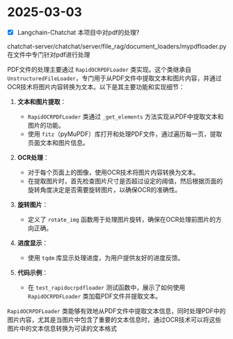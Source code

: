 # 2025-03-03

- [x] Langchain-Chatchat 本项目中对pdf的处理?


chatchat-server/chatchat/server/file_rag/document_loaders/mypdfloader.py  在文件中专门针对pdf进行处理

PDF文件的处理主要通过 `RapidOCRPDFLoader` 类实现。这个类继承自 `UnstructuredFileLoader`，专门用于从PDF文件中提取文本和图片内容，并通过OCR技术将图片内容转换为文本。以下是其主要功能和实现细节：

1. **文本和图片提取**：
   - `RapidOCRPDFLoader` 类通过 `_get_elements` 方法实现从PDF中提取文本和图片的功能。
   - 使用 `fitz`（pyMuPDF）库打开和处理PDF文件，通过遍历每一页，提取页面文本和图片信息。

2. **OCR处理**：
   - 对于每个页面上的图像，使用OCR技术将图片内容转换为文本。
   - 在提取图片时，首先检查图片尺寸是否超过设定的阈值，然后根据页面的旋转角度决定是否需要旋转图片，以确保OCR的准确性。

3. **旋转图片**：
   - 定义了 `rotate_img` 函数用于处理图片旋转，确保在OCR处理前图片的方向正确。

4. **进度显示**：
   - 使用 `tqdm` 库显示处理进度，为用户提供友好的进度反馈。

5. **代码示例**：
   - 在 `test_rapidocrpdfloader` 测试函数中，展示了如何使用 `RapidOCRPDFLoader` 类加载PDF文件并提取文本。

`RapidOCRPDFLoader` 类能够有效地从PDF文件中提取文本信息，同时处理PDF中的图片内容，尤其是当图片中包含了重要的文本信息时，通过OCR技术可以将这些图片中的文本信息转换为可读的文本格式